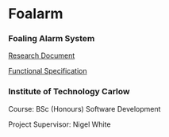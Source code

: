 # Foalarm
### Foaling Alarm System
[Research Document](https://github.com/Kelly-David/Foalarm/blob/master/Documentation/research%20.pdf)

[Functional Specification](https://github.com/Kelly-David/Foalarm/blob/master/Documentation/functional.pdf)

### Institute of Technology Carlow
Course: BSc (Honours) Software Development

Project Supervisor: Nigel White


